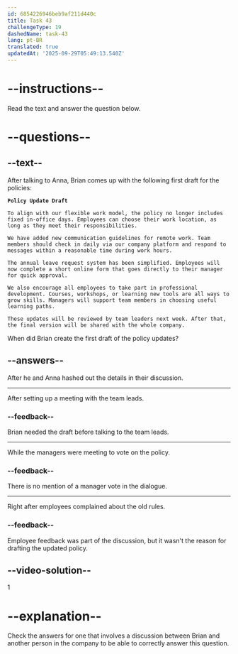 ```yaml
---
id: 6854226946beb9af211d440c
title: Task 43
challengeType: 19
dashedName: task-43
lang: pt-BR
translated: true
updatedAt: '2025-09-29T05:49:13.540Z'
---
```


<!-- READING -->

# --instructions--

Read the text and answer the question below.

# --questions--

## --text--

After talking to Anna, Brian comes up with the following first draft for the policies:

**`Policy Update Draft`**

`To align with our flexible work model, the policy no longer includes fixed in-office days. Employees can choose their work location, as long as they meet their responsibilities.`

`We have added new communication guidelines for remote work. Team members should check in daily via our company platform and respond to messages within a reasonable time during work hours.`

`The annual leave request system has been simplified. Employees will now complete a short online form that goes directly to their manager for quick approval.`

`We also encourage all employees to take part in professional development. Courses, workshops, or learning new tools are all ways to grow skills. Managers will support team members in choosing useful learning paths.`

`These updates will be reviewed by team leaders next week. After that, the final version will be shared with the whole company.`

When did Brian create the first draft of the policy updates?

## --answers--

After he and Anna hashed out the details in their discussion.

---

After setting up a meeting with the team leads.

### --feedback--

Brian needed the draft before talking to the team leads.

---

While the managers were meeting to vote on the policy.

### --feedback--

There is no mention of a manager vote in the dialogue.

---

Right after employees complained about the old rules.

### --feedback--

Employee feedback was part of the discussion, but it wasn't the reason for drafting the updated policy.

## --video-solution--

1

# --explanation--

Check the answers for one that involves a discussion between Brian and another person in the company to be able to correctly answer this question.
